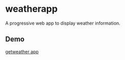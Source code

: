 # weatherapp
A progressive web app to display weather information.

## Demo
[getweather app](https://getweather-app.web.app)
